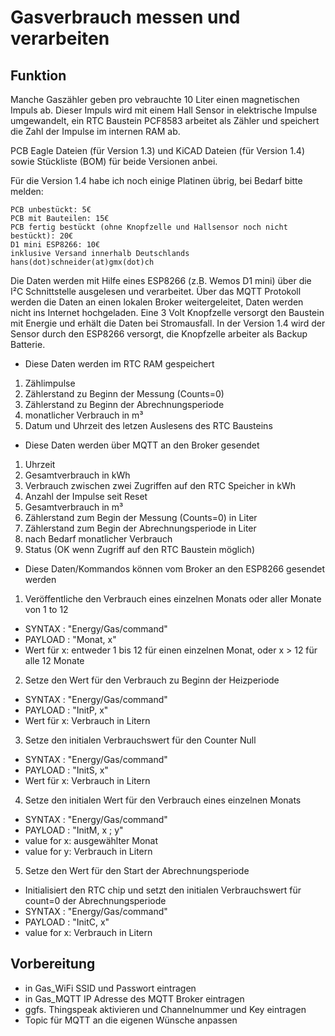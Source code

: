 # Gasverbrauch messen und verarbeiten 

## Funktion

Manche Gaszähler geben pro vebrauchte 10 Liter einen magnetischen Impuls ab.
Dieser Impuls wird mit einem Hall Sensor in elektrische Impulse umgewandelt, ein RTC Baustein PCF8583 arbeitet als Zähler und speichert die Zahl der Impulse im internen RAM ab.

PCB Eagle Dateien (für Version 1.3) und KiCAD Dateien (für Version 1.4) sowie Stückliste (BOM) für beide Versionen anbei.

Für die Version 1.4 habe ich noch einige Platinen übrig, bei Bedarf bitte melden:
```
PCB unbestückt: 5€
PCB mit Bauteilen: 15€
PCB fertig bestückt (ohne Knopfzelle und Hallsensor noch nicht bestückt): 20€
D1 mini ESP8266: 10€
inklusive Versand innerhalb Deutschlands
hans(dot)schneider(at)gmx(dot)ch
```

Die Daten werden mit Hilfe eines ESP8266 (z.B. Wemos D1 mini) über die I²C Schnittstelle ausgelesen und verarbeitet. 
Über das MQTT Protokoll werden die Daten an einen lokalen Broker weitergeleitet, Daten werden nicht ins Internet hochgeladen.
Eine 3 Volt Knopfzelle versorgt den Baustein mit Energie und erhält die Daten bei Stromausfall. In der Version 1.4 wird der Sensor durch den ESP8266 versorgt, die Knopfzelle arbeiter als Backup Batterie.


* Diese Daten werden im RTC RAM gespeichert

1. Zählimpulse
2. Zählerstand zu Beginn der Messung (Counts=0)
3. Zählerstand zu Beginn der Abrechnungsperiode
4. monatlicher Verbrauch in m³
5. Datum und Uhrzeit des letzen Auslesens des RTC Bausteins

* Diese Daten werden über MQTT an den Broker gesendet

1. Uhrzeit 
2. Gesamtverbrauch in kWh
3. Verbrauch zwischen zwei Zugriffen auf den RTC Speicher in kWh
4. Anzahl der Impulse seit Reset
5. Gesamtverbrauch in m³
6. Zählerstand zum Begin der Messung (Counts=0) in Liter
7. Zählerstand zum Begin der Abrechnungsperiode in Liter
8. nach Bedarf monatlicher Verbrauch
9. Status (OK wenn Zugriff auf den RTC Baustein möglich)

* Diese Daten/Kommandos können vom Broker an den ESP8266 gesendet werden

1. Veröffentliche den Verbrauch eines einzelnen Monats oder aller Monate von 1 to 12 
 * SYNTAX  : "Energy/Gas/command"
 * PAYLOAD : "Monat, x"
 * Wert für x: entweder 1 bis 12 für einen einzelnen Monat, oder x > 12 für alle 12 Monate
  
 2. Setze den Wert für den Verbrauch zu Beginn der Heizperiode 
 * SYNTAX  : "Energy/Gas/command"
 * PAYLOAD : "InitP, x"
 * Wert für x: Verbrauch in Litern

 3. Setze den initialen Verbrauchswert für den Counter Null 
 * SYNTAX  : "Energy/Gas/command"
 * PAYLOAD : "InitS, x"
 * Wert für x: Verbrauch in Litern

 4. Setze den initialen Wert für den Verbrauch eines einzelnen Monats  
 * SYNTAX  : "Energy/Gas/command"
 * PAYLOAD : "InitM, x ; y"
 * value for x: ausgewählter Monat
 * value for y: Verbrauch in Litern
 
 5. Setze den Wert für den Start der Abrechnungsperiode 
 * Initialisiert den RTC chip und setzt den initialen Verbrauchswert für count=0 der Abrechnungsperiode 
 * SYNTAX  : "Energy/Gas/command"
 * PAYLOAD : "InitC, x"
 * value for x: Verbrauch in Litern

## Vorbereitung

* in Gas_WiFi SSID und Passwort eintragen
* in Gas_MQTT IP Adresse des MQTT Broker eintragen
* ggfs. Thingspeak aktivieren und Channelnummer und Key eintragen
* Topic für MQTT an die eigenen Wünsche anpassen
  
